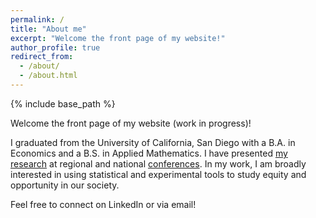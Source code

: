 ```yaml
---
permalink: /
title: "About me"
excerpt: "Welcome the front page of my website!"
author_profile: true
redirect_from: 
  - /about/
  - /about.html
---
```

{% include base_path %}

Welcome the front page of my website (work in progress)!

I graduated from the University of California, San Diego with a B.A. in Economics and a B.S. in Applied Mathematics. I have presented [my research](/papers "http://samhsulin.github.io/papers/") at regional and national [conferences](/talks "http://samhsulin.github.io/talks/"). In my work, I am broadly interested in using statistical and experimental tools to study equity and opportunity in our society.

Feel free to connect on LinkedIn or via email!
<!-- , and check out [this page](/misc "http://samhsulin.github.io/misc/) for my life outside academia! -->
